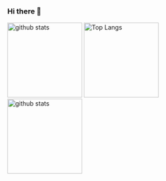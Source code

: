 ### Hi there 👋

<!--
**vumichien/vumichien** is a ✨ _special_ ✨ repository because its `README.md` (this file) appears on your GitHub profile.

Here are some ideas to get you started:

- 🔭 I’m currently working on ...
- 🌱 I’m currently learning ...
- 👯 I’m looking to collaborate on ...
- 🤔 I’m looking for help with ...
- 💬 Ask me about ...
- 📫 How to reach me: ...
- 😄 Pronouns: ...
- ⚡ Fun fact: ...
[![GitHub stats](https://github-readme-stats.vercel.app/api?username=vumichien&show_icons=true&theme=highcontrast)](https://github.com/vumichien/github-readme-stats)
[![Top Langs](https://github-readme-stats.vercel.app/api/top-langs/?username=vumichien&layout=compact)](https://github.com/vumichien/github-readme-stats) 
-->

<p align="left"> 
  <img alt="github stats" height="170px" src="https://github-readme-stats.vercel.app/api?username=vumichien&theme=highcontrast&show_icons=true&count_private=true&include_all_commits=true" />
   <img alt="Top Langs" height="170px" src="https://github-readme-stats.vercel.app/api/top-langs/?username=vumichien&theme=highcontrast&show_icons=true&count_private=true&include_all_commits=true" />
  <a href="https://github.com/vumichien/github-readme-stats">
    <img alt="github stats" height="170px" src="https://github-readme-stats.vercel.app/api?username=vumichien&theme=highcontrast&show_icons=true&count_private=true&include_all_commits=true" />
  </a>
</p>


